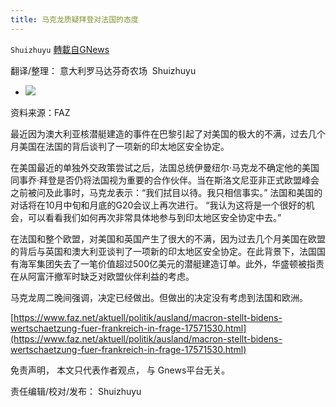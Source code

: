 ```yaml
---
title: 马克龙质疑拜登对法国的态度
---
```

`Shuizhuyu` [轉載自GNews](https://gnews.org/zh-hans/1577699/)

翻译/整理： 意大利罗马达芬奇农场  Shuizhuyu

- ![](https://assets.gnews.org/wp-content/uploads/2021/10/frankreichs-praesident.jpg)


资料来源：FAZ

最近因为澳大利亚核潜艇建造的事件在巴黎引起了对美国的极大的不满，过去几个月美国在法国的背后谈判了一项新的印太地区安全协定。

在美国最近的单独外交政策尝试之后，法国总统伊曼纽尔·马克龙不确定他的美国同事乔·拜登是否仍将法国视为重要的合作伙伴。当在斯洛文尼亚非正式欧盟峰会之前被问及此事时，马克龙表示：“我们拭目以待。我只相信事实。” 法国和美国的对话将在10月中旬和月底的G20会议上再次进行。 “我认为这将是一个很好的机会，可以看看我们如何再次非常具体地参与到印太地区安全协定中去。”

在法国和整个欧盟，对美国和英国产生了很大的不满，因为过去几个月美国在欧盟的背后与英国和澳大利亚谈判了一项新的印太地区安全协定。在此背景下，法国国有海军集团失去了一笔价值超过500亿美元的潜艇建造订单。此外，华盛顿被指责在从阿富汗撤军时缺乏对欧盟伙伴利益的考虑。

马克龙周二晚间强调，决定已经做出。但做出的决定没有考虑到法国和欧洲。

[https://www.faz.net/aktuell/politik/ausland/macron-stellt-bidens-wertschaetzung-fuer-frankreich-in-frage-17571530.html](https://www.faz.net/aktuell/politik/ausland/macron-stellt-bidens-wertschaetzung-fuer-frankreich-in-frage-17571530.html)

免责声明， 本文只代表作者观点， 与 Gnews平台无关。

责任编辑/校对/发布： Shuizhuyu

